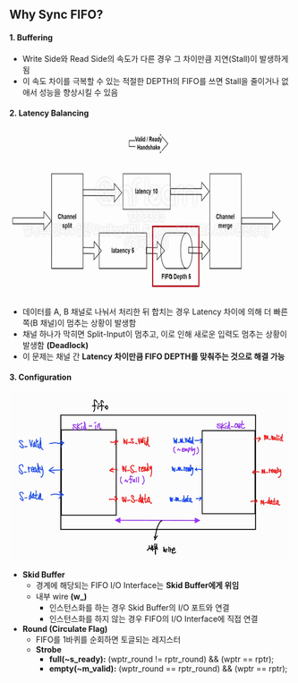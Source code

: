 ## Why Sync FIFO?

#### 1. Buffering

- Write Side와 Read Side의 속도가 다른 경우 그 차이만큼 지연(Stall)이 발생하게 됨
- 이 속도 차이를 극복할 수 있는 적절한 DEPTH의 FIFO를 쓰면 Stall을 줄이거나 없애서 성능을 향상시킬 수 있음

#### 2. Latency Balancing

<img src=img1.png width=500 height=300>
  
- 데이터를 A, B 채널로 나눠서 처리한 뒤 합치는 경우 Latency 차이에 의해 더 빠른 쪽(B 채널)이 멈추는 상황이 발생함
- 채널 하나가 막히면 Split-Input이 멈추고, 이로 인해 새로운 입력도 멈추는 상황이 발생함 **(Deadlock)**
- 이 문제는 채널 간 **Latency 차이만큼 FIFO DEPTH를 맞춰주는 것으로 해결 가능**

#### 3. Configuration

<img src=img2.jpg width=500 height=300>

- **Skid Buffer**
  - 경계에 해당되는 FIFO I/O Interface는 **Skid Buffer에게 위임**
  - 내부 wire **(w\_)**
    - 인스턴스화를 하는 경우 Skid Buffer의 I/O 포트와 연결
    - 인스턴스화를 하지 않는 경우 FIFO의 I/O Interface에 직접 연결
- **Round (Circulate Flag)**
  - FIFO를 1바퀴를 순회하면 토글되는 레지스터
  - **Strobe**
    - **full(~s_ready):** (wptr_round != rptr_round) && (wptr == rptr);
    - **empty(~m_valid):** (wptr_round == rptr_round) && (wptr == rptr);
